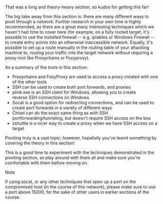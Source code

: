 That was a long and theory-heavy section, so kudos for getting this far!

The big take away from this section is: there are _many_ different ways to pivot through a network. Further research in your own time is highly recommended, as there are a great many interesting techniques which we haven't had time to cover here (for example, on a fully rooted target, it's possible to use the installed firewall -- e.g. iptables or Windows Firewall -- to create entry points into an otherwise inaccessible network. Equally, it's possible to set up a route manually in the routing table of your attacking machine to, routing your traffic into the target network without requiring a proxy-tool like Proxychains or Foxyproxy).

As a summary of the tools in this section:

- Proxychains and FoxyProxy are used to access a proxy created with one of the other tools
- SSH can be used to create both port forwards, and proxies
- plink.exe is an SSH client for Windows, allowing you to create reverse SSH connections on Windows
- Socat is a good option for redirecting connections, and can be used to create port forwards in a variety of different ways
- Chisel can do the exact same thing as with SSH portforwarding/tunneling, but doesn't require SSH access on the box
- sshuttle is a nicer way to create a proxy when we have SSH access on a target  
    

Pivoting truly is a vast topic; however, hopefully you've learnt something by covering the theory in this section!

This is a good time to experiment with the techniques demonstrated in the pivoting section, so play around with them all and make sure you're comfortable with them before moving on.

> [!Note]
>If using socat, or any other techniques that open up a port on the compromised host (in the course of this network), please make sure to use a port above 15000, for the sake of other users in earlier sections of the course.


